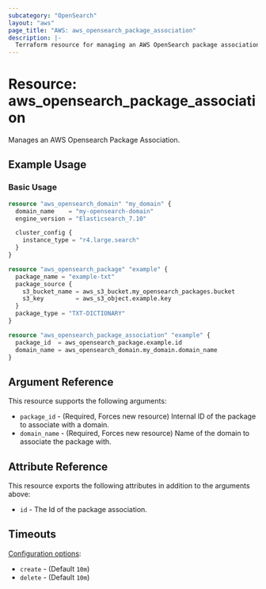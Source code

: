 ```yaml
---
subcategory: "OpenSearch"
layout: "aws"
page_title: "AWS: aws_opensearch_package_association"
description: |-
  Terraform resource for managing an AWS OpenSearch package association.
---
```


# Resource: aws_opensearch_package_association

Manages an AWS Opensearch Package Association.

## Example Usage

### Basic Usage

```terraform
resource "aws_opensearch_domain" "my_domain" {
  domain_name    = "my-opensearch-domain"
  engine_version = "Elasticsearch_7.10"

  cluster_config {
    instance_type = "r4.large.search"
  }
}

resource "aws_opensearch_package" "example" {
  package_name = "example-txt"
  package_source {
    s3_bucket_name = aws_s3_bucket.my_opensearch_packages.bucket
    s3_key         = aws_s3_object.example.key
  }
  package_type = "TXT-DICTIONARY"
}

resource "aws_opensearch_package_association" "example" {
  package_id  = aws_opensearch_package.example.id
  domain_name = aws_opensearch_domain.my_domain.domain_name
}
```

## Argument Reference

This resource supports the following arguments:

* `package_id` - (Required, Forces new resource) Internal ID of the package to associate with a domain.
* `domain_name` - (Required, Forces new resource) Name of the domain to associate the package with.

## Attribute Reference

This resource exports the following attributes in addition to the arguments above:

* `id` - The Id of the package association.

## Timeouts

[Configuration options](https://developer.hashicorp.com/terraform/language/resources/syntax#operation-timeouts):

* `create` - (Default `10m`)
* `delete` - (Default `10m`)
